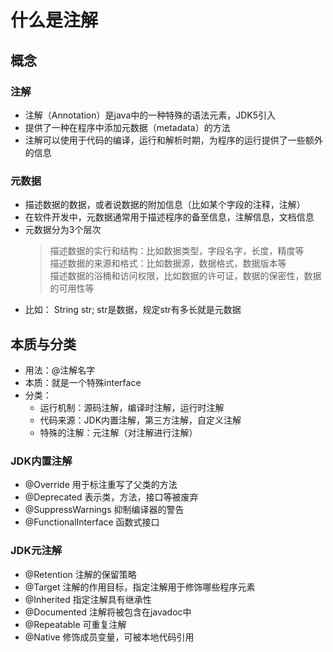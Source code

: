 # 什么是注解
## 概念
### 注解
- 注解（Annotation）是java中的一种特殊的语法元素，JDK5引入
- 提供了一种在程序中添加元数据（metadata）的方法
- 注解可以使用于代码的编译，运行和解析时期，为程序的运行提供了一些额外的信息

### 元数据
- 描述数据的数据，或者说数据的附加信息（比如某个字段的注释，注解）
- 在软件开发中，元数据通常用于描述程序的备至信息，注解信息，文档信息
- 元数据分为3个层次
  > 描述数据的实行和结构：比如数据类型，字段名字，长度，精度等  
  > 描述数据的来源和格式：比如数据源，数据格式，数据版本等  
  > 描述数据的浴桶和访问权限，比如数据的许可证，数据的保密性，数据的可用性等
- 比如： String str; str是数据，规定str有多长就是元数据


## 本质与分类
- 用法：@注解名字
- 本质：就是一个特殊interface
- 分类：
    - 运行机制：源码注解，编译时注解，运行时注解
    - 代码来源：JDK内置注解，第三方注解，自定义注解
    - 特殊的注解：元注解（对注解进行注解）

### JDK内置注解
- @Override 用于标注重写了父类的方法
- @Deprecated 表示类，方法，接口等被废弃
- @SuppressWarnings 抑制编译器的警告
- @FunctionalInterface 函数式接口

### JDK元注解
- @Retention 注解的保留策略
- @Target 注解的作用目标，指定注解用于修饰哪些程序元素
- @Inherited 指定注解具有继承性
- @Documented 注解将被包含在javadoc中
- @Repeatable 可重复注解
- @Native 修饰成员变量，可被本地代码引用  


